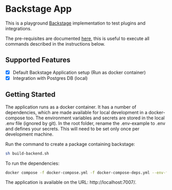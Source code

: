 # Backstage App

This is a playground [Backstage](https://backstage.io) implementation to test plugins and integrations.

The pre-requisites are documented [here](https://backstage.io/docs/getting-started/), this is useful to execute all commands described in the instructions below.

## Supported Features

- [x] Default Backstage Application setup (Run as docker container)
- [x] Integration with Postgres DB (local)

## Getting Started

The application runs as a docker container. It has a number of dependencies, which are made available for local development in a docker-compose too. The environment variables and secrets are stored in the local .env file (ignored by git). In the root folder, rename the .env-example to .env and defines your secrets. This will need to be set only once per development machine.

Run the command to create a package containing backstage:

```sh
sh build-backend.sh
```

To run the dependencies: 

```sh
docker compose -f docker-compose.yml -f docker-compose-deps.yml --env-file .env up --build
```

The application is available on the URL: http://localhost:7007/.

